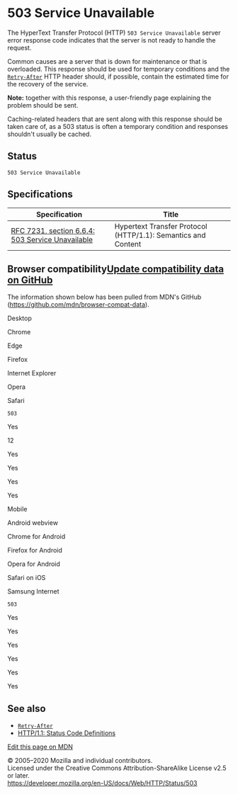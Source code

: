 503 Service Unavailable
=======================

The HyperText Transfer Protocol (HTTP) `503 Service Unavailable` server error response code indicates that the server is not ready to handle the request.

Common causes are a server that is down for maintenance or that is overloaded. This response should be used for temporary conditions and the [`Retry-After`](../headers/retry-after) HTTP header should, if possible, contain the estimated time for the recovery of the service.

**Note:** together with this response, a user-friendly page explaining the problem should be sent.

Caching-related headers that are sent along with this response should be taken care of, as a 503 status is often a temporary condition and responses shouldn't usually be cached.

Status
------

    503 Service Unavailable

Specifications
--------------

<table><thead><tr class="header"><th>Specification</th><th>Title</th></tr></thead><tbody><tr class="odd"><td><a href="https://tools.ietf.org/html/rfc7231#section-6.6.4">RFC 7231, section 6.6.4: 503 Service Unavailable</a></td><td>Hypertext Transfer Protocol (HTTP/1.1): Semantics and Content</td></tr></tbody></table>

Browser compatibility<a href="https://github.com/mdn/browser-compat-data" class="bc-github-link">Update compatibility data on GitHub</a>
----------------------------------------------------------------------------------------------------------------------------------------

The information shown below has been pulled from MDN's GitHub (<https://github.com/mdn/browser-compat-data>).

Desktop

<span class="bc-head-txt-label bc-head-icon-chrome">Chrome</span>

<span class="bc-head-txt-label bc-head-icon-edge">Edge</span>

<span class="bc-head-txt-label bc-head-icon-firefox">Firefox</span>

<span class="bc-head-txt-label bc-head-icon-ie">Internet Explorer</span>

<span class="bc-head-txt-label bc-head-icon-opera">Opera</span>

<span class="bc-head-txt-label bc-head-icon-safari">Safari</span>

`503`

Yes

12

Yes

Yes

Yes

Yes

Mobile

<span class="bc-head-txt-label bc-head-icon-webview_android">Android webview</span>

<span class="bc-head-txt-label bc-head-icon-chrome_android">Chrome for Android</span>

<span class="bc-head-txt-label bc-head-icon-firefox_android">Firefox for Android</span>

<span class="bc-head-txt-label bc-head-icon-opera_android">Opera for Android</span>

<span class="bc-head-txt-label bc-head-icon-safari_ios">Safari on iOS</span>

<span class="bc-head-txt-label bc-head-icon-samsunginternet_android">Samsung Internet</span>

`503`

Yes

Yes

Yes

Yes

Yes

Yes

See also
--------

-   [`Retry-After`](../headers/retry-after)
-   [HTTP/1.1: Status Code Definitions](https://www.w3.org/Protocols/rfc2616/rfc2616-sec10.html)

<a href="https://developer.mozilla.org/en-US/docs/Web/HTTP/Status/503$edit" class="_attribution-link">Edit this page on MDN</a>

© 2005–2020 Mozilla and individual contributors.  
Licensed under the Creative Commons Attribution-ShareAlike License v2.5 or later.  
<a href="https://developer.mozilla.org/en-US/docs/Web/HTTP/Status/503" class="_attribution-link">https://developer.mozilla.org/en-US/docs/Web/HTTP/Status/503</a>
